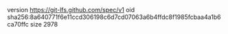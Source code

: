 version https://git-lfs.github.com/spec/v1
oid sha256:8a640771f6e11ccd306198c6d7cd07063a6b4ffdc8f1985fcbaa4a1b6ca70ffc
size 2978
